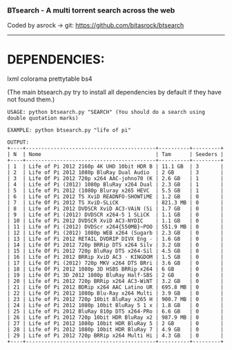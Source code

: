 ### BTsearch - A multi torrent search across the web ###

Coded by asrock
-> git: https://github.com/bitasrock/btsearch

--------------------------------------------

# DEPENDENCIES: #
lxml
colorama
prettytable
bs4

(The main btsearch.py ​​try to install all dependencies by default if they have not found them.)


`USAGE: python btsearch.py "SEARCH" (You should do a search using double quotation marks)`

`EXAMPLE: python btsearch.py "life of pi"`

```
OUTPUT:
+----+------------------------------------------+----------+---------+
| N  | Nome                                     | Tam      | Seeders |
+----+------------------------------------------+----------+---------+
| 1  | Life of Pi 2012 2160p 4K UHD 10bit HDR B | 11.1 GB  | 3       |
| 2  | Life of Pi 2012 1080p BluRay Dual Audio  | 2 GB     | 3       |
| 3  | Life Of Pi 2012 720p x264 AAC-johno70 (K | 2.6 GB   | 1       |
| 4  | Life of Pi (2012) 1080p BluRay x264 Dual | 2.3 GB   | 1       |
| 5  | Life of Pi 2012 (1080p Bluray x265 HEVC  | 5.5 GB   | 1       |
| 6  | Life of Pi 2012 TS XviD READNFO-SHOWTiME | 1.2 GB   | 0       |
| 7  | Life Of Pi 2012 TS XviD-SLiCK            | 821.3 MB | 0       |
| 8  | Life of Pi 2012 DVDSCR XviD AC3-VAiN (Si | 1.7 GB   | 0       |
| 9  | Life of Pi (2012) DVDSCR x264-5 1 SLiCK  | 1.1 GB   | 0       |
| 10 | Life of Pi 2012 DVDSCR XviD AC3-NYDIC    | 1.1 GB   | 0       |
| 11 | Life of Pi (2012) DVDScr x264{550MB}~POO | 551.9 MB | 0       |
| 12 | Life of Pi (2012) 1080p WEB x264 (Sugarb | 2.3 GB   | 0       |
| 13 | Life of Pi 2012 RETAIL DVDRIP DIVX Eng - | 1.6 GB   | 0       |
| 14 | Life Of Pi 2012 720p BRRip DTS x264 Silv | 3.2 GB   | 0       |
| 15 | Life Of Pi 2012 720p BluRay DTS x264-Sil | 4.5 GB   | 0       |
| 16 | Life of Pi 2012 BRRip XviD AC3 - KINGDOM | 1.5 GB   | 0       |
| 17 | Life Of Pi (2012) 720p MKV x264 DTS BRri | 3.6 GB   | 0       |
| 18 | Life Of Pi 2012 1080p 3D HSBS BRRip x264 | 6 GB     | 0       |
| 19 | Life Of Pi 3D 2012 1080p BluRay Half-SBS | 2 GB     | 0       |
| 20 | Life of Pi 2012 720p BRRip x264 AC3-WiNT | 3.2 GB   | 0       |
| 21 | Life Of Pi 2012 BDRip x264 AAC Latino UR | 695.8 MB | 0       |
| 22 | Life Of Pi 2012 1080p Blu-Ray x264 Multi | 3.9 GB   | 0       |
| 23 | Life of Pi 2012 720p 10bit BluRay x265 H | 900.7 MB | 0       |
| 24 | Life of Pi 2012 1080p 10bit BluRay 5 1 x | 1.8 GB   | 0       |
| 25 | Life of Pi 2012 BluRay 810p DTS x264-PRo | 6.6 GB   | 0       |
| 26 | Life of Pi 2012 720p 10bit HDR BluRay x2 | 987.9 MB | 0       |
| 27 | Life of Pi 2012 1080p 10bit HDR BluRay 5 | 2 GB     | 0       |
| 28 | Life of Pi 2012 1080p 10bit HDR BluRay 7 | 4.9 GB   | 0       |
| 29 | Life of Pi 2012 720p BRRip x264 Multi Hi | 4.3 GB   | 0       |
+----+------------------------------------------+----------+---------+
``` 
